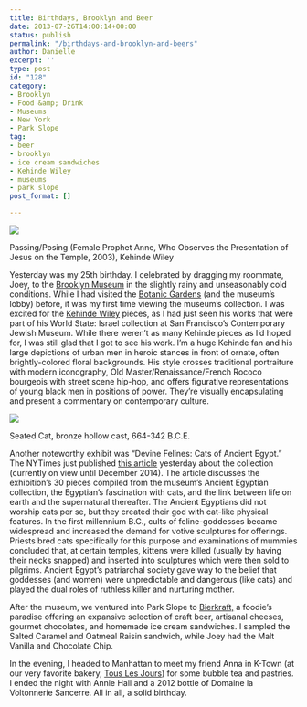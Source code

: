 ```yaml
---
title: Birthdays, Brooklyn and Beer
date: 2013-07-26T14:00:14+00:00
status: publish
permalink: "/birthdays-and-brooklyn-and-beers"
author: Danielle
excerpt: ''
type: post
id: "128"
category:
- Brooklyn
- Food &amp; Drink
- Museums
- New York
- Park Slope
tag:
- beer
- brooklyn
- ice cream sandwiches
- Kehinde Wiley
- museums
- park slope
post_format: []

---
```

![](https://live.staticflickr.com/65535/49674164636_221976a29a_z.jpg)

Passing/Posing (Female Prophet Anne, Who Observes the Presentation of Jesus on the Temple, 2003), Kehinde Wiley

Yesterday was my 25th birthday. I celebrated by dragging my roommate, Joey, to the [Brooklyn Museum](http://www.brooklynmuseum.org/) in the slightly rainy and unseasonably cold conditions. While I had visited the [Botanic Gardens](http://www.bbg.org/) (and the museum’s lobby) before, it was my first time viewing the museum’s collection. I was excited for the [Kehinde Wiley](http://www.kehindewiley.com/) pieces, as I had just seen his works that were part of his World State: Israel collection at San Francisco’s Contemporary Jewish Museum. While there weren’t as many Kehinde pieces as I’d hoped for, I was still glad that I got to see his work. I’m a huge Kehinde fan and his large depictions of urban men in heroic stances in front of ornate, often brightly-colored floral backgrounds. His style crosses traditional portraiture with modern iconography, Old Master/Renaissance/French Rococo bourgeois with street scene hip-hop, and offers figurative representations of young black men in positions of power. They’re visually encapsulating and present a commentary on contemporary culture.

  
![](https://live.staticflickr.com/65535/49673622503_67fca7d09b_z.jpg)

Seated Cat, bronze hollow cast, 664-342 B.C.E.

Another noteworthy exhibit was “Devine Felines: Cats of Ancient Egypt.” The NYTimes just published [this article](http://www.nytimes.com/2013/07/26/arts/design/divine-felines-cats-of-ancient-egypt-at-the-brooklyn-museum.html) yesterday about the collection (currently on view until December 2014). The article discusses the exhibition’s 30 pieces compiled from the museum’s Ancient Egyptian collection, the Egyptian’s fascination with cats, and the link between life on earth and the supernatural thereafter. The Ancient Egyptians did not worship cats per se, but they created their god with cat-like physical features. In the first millennium B.C., cults of feline-goddesses became widespread and increased the demand for votive sculptures for offerings. Priests bred cats specifically for this purpose and examinations of mummies concluded that, at certain temples, kittens were killed (usually by having their necks snapped) and inserted into sculptures which were then sold to pilgrims. Ancient Egypt’s patriarchal society gave way to the belief that goddesses (and women) were unpredictable and dangerous (like cats) and played the dual roles of ruthless killer and nurturing mother.

After the museum, we ventured into Park Slope to [Bierkraft,](http://www.bierkraft.com/) a foodie’s paradise offering an expansive selection of craft beer, artisanal cheeses, gourmet chocolates, and homemade ice cream sandwiches. I sampled the Salted Caramel and Oatmeal Raisin sandwich, while Joey had the Malt Vanilla and Chocolate Chip.

In the evening, I headed to Manhattan to meet my friend Anna in K-Town (at our very favorite bakery, [Tous Les Jours](http://www.touslesjoursusa.com/)) for some bubble tea and pastries. I ended the night with Annie Hall and a 2012 bottle of Domaine la Voltonnerie Sancerre. All in all, a solid birthday.